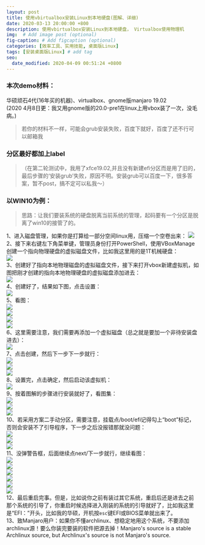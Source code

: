 ```yaml
---
layout: post
title: 使用vbirtualbox安装Linux到本地硬盘(图解、详细)
date: 2020-03-13 20:00:00 +800
description: 使用vbirtualbox安装Linux到本地硬盘， Virtualbox使用物理机                                                                                   # Add post description (optional)
img:  # Add image post (optional)
fig-caption: # Add figcaption (optional)
categories: [效率工具、实用技能, 桌面版Linux]
tags: [安装桌面版Linux] # add tag
seo:
  date_modified: 2020-04-09 00:51:24 +0800
---
```



### 本次demo材料： 
华硕顽石4代(16年买的机器)、virtualbox、gnome版manjaro 19.02  
(2020 4月8日更：我又用gnome版的20.0-pre1在linux上用vbox装了一次，没毛病。)
>若你的材料不一样，可能会grub安装失败，百度下就好，百度了还不行可以邮箱我  
### 分区最好都加上label  
>（在第二轮测试中，我用了xfce19.02,并且没有新建efi分区而是用了旧的，最后步骤的‘安装grub’失败，原因不明。安装grub可以百度一下，很多答案，暂不post，搞不定可以私我～）  

### 以WIN10为例：  
>思路：让我们要装系统的硬盘脱离当前系统的管理，起码要有一个分区是脱离了win10的接管了的。  

<!-- [高清pdf文档]({{site.baseurl}}/assets/others/win10上使用virtualbox安装linux到本地物理硬盘.pdf) -->
1、进入磁盘管理，如果你是打算给一部分空间linux用，压缩一个空卷出来：
![](/post_images/vbox/Picture1.png)  
2、接下来右键左下角菜单键，管理员身份打开PowerShell，使用VBoxManage创建一个指向物理硬盘的虚拟磁盘文件，比如我这里用的是1T机械硬盘：  
![](/post_images/vbox/Picture2.png)  
3、创建好了指向本地物理磁盘的虚拟磁盘文件，接下来打开vbox新建虚拟机，如图把刚才创建的指向本地物理硬盘的虚拟磁盘添加进去：  
![](/post_images/vbox/Picture3.png)  
4、创建好了，结果如下图，点击设置：  
![](/post_images/vbox/Picture4.png)  
5、看图：  
![](/post_images/vbox/Picture5.png)  
![](/post_images/vbox/Picture6.png)  
![](/post_images/vbox/Picture7.png)  
![](/post_images/vbox/Picture8.png)  
6、这里需要注意，我们需要再添加一个虚拟磁盘（总之就是要加一个非待安装盘进去）：  
![](/post_images/vbox/Picture9.png)  
7、点击创建，然后下一步下一步就行：  
![](/post_images/vbox/Picture10.png)  
![](/post_images/vbox/Picture11.png)  
![](/post_images/vbox/Picture12.png)  
8、设置完，点击确定，然后启动该虚拟机：  
![](/post_images/vbox/Picture13.png)  
9、按着图解的步骤进行安装就好了，看图集：  
![](/post_images/vbox/Picture14.png)  
![](/post_images/vbox/Picture15.png)  
![](/post_images/vbox/Picture16.png)  
10、若采用方案二手动分区，需要注意，挂载点/boot/efi记得勾上“boot”标记，否则会安装不了引导程序，下一步之后没报错那就没问题：  
![](/post_images/vbox/Picture17.png)  
![](/post_images/vbox/Picture18.png)  
![](/post_images/vbox/Picture19.png)  
11、没弹警告框，后面继续点next/下一步就行，继续看图：  
![](/post_images/vbox/Picture20.png)  
![](/post_images/vbox/Picture21.png)  
![](/post_images/vbox/Picture22.png)  
![](/post_images/vbox/Picture23.png)  
![](/post_images/vbox/Picture24.png)  
![](/post_images/vbox/Picture25.png)  
12、最后重启完事。但是，比如说你之前有装过其它系统，重启后还是进去之前那个系统的引导了，你重启时候选择进入刚装的系统的引导就好了，比如我这里是“EFI：”开头，比如我的华硕，开机按`esc`键EFI或BIOS菜单就出来了。  
13、致Manjaro用户：如果你不懂archlinux、想稳定地用这个系统，不要添加archlinux源！要么你装完要装的软件把源去掉！Manjaro's source is a stable Archlinux source, but Archlinux's source is not Manjaro's source.  
